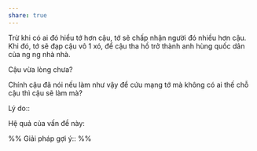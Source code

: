 ```yaml
---
share: true
---
```

Trừ khi có ai đó hiểu tớ hơn cậu, tớ sẽ chấp nhận người đó nhiều hơn cậu. Khi đó, tớ sẽ đạp cậu vô 1 xó, để cậu tha hồ trở thành anh hùng quốc dân của ng ng nhà nhà.

Cậu vừa lòng chưa?

Chính cậu đã nói nếu làm như vậy để cứu mạng tớ mà không có ai thế chỗ cậu thì cậu sẽ làm mà?

Lý do:: 

Hệ quả của vấn đề này:


%%
Giải pháp gợi ý:: 
%%



